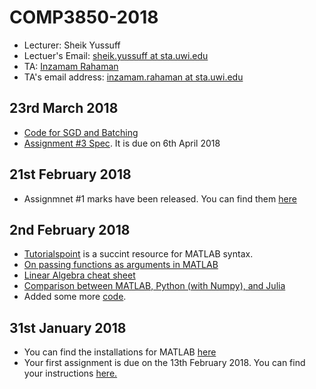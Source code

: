# COMP3850-2018
* Lecturer: Sheik Yussuff
* Lectuer's Email: [sheik.yussuff at sta.uwi.edu](mailto:sheik.yussuff@sta.uwi.edu)
* TA: [Inzamam Rahaman](https://inzamamrahaman.github.io)
* TA's email address: [inzamam.rahaman at sta.uwi.edu](mailto:inzamam.rahaman@sta.uwi.edu)


## 23rd March 2018
* [Code for SGD and Batching](https://github.com/InzamamRahaman/COMP3850-2018/tree/master/code/SGD%20code)
* [Assignment #3 Spec](https://github.com/InzamamRahaman/COMP3850-2018/blob/master/assignments/COMP%203850%20-%20A3.docx). It is due on 6th April 2018

## 21st February 2018
* Assignmnet #1 marks have been released. You can find them [here](https://github.com/InzamamRahaman/COMP3850-2018/blob/master/assignments/COMP3850%20Assignment%20%231%20Marks.xlsx) 

## 2nd February 2018
* [Tutorialspoint](https://www.tutorialspoint.com/matlab/index.htm) is a succint resource for MATLAB syntax.
* [On passing functions as arguments in MATLAB](https://www.mathworks.com/help/matlab/matlab_prog/pass-a-function-to-another-function.html)
* [Linear Algebra cheat sheet](http://www.souravsengupta.com/cds2016/lectures/Savov_Notes.pdf)
* [Comparison between MATLAB, Python (with Numpy), and Julia](https://cheatsheets.quantecon.org/)
* Added some more [code](https://github.com/InzamamRahaman/COMP3850-2018/tree/master/code).

## 31st January 2018
* You can find the installations for MATLAB [here](https://github.com/InzamamRahaman/COMP3850-2018/blob/master/Docs/MATLAB-install-instructions.pdf)
* Your first assignment is due on the 13th February 2018. You can find your instructions [here.](https://github.com/InzamamRahaman/COMP3850-2018/blob/master/assignments/Assignment%201.pdf)

